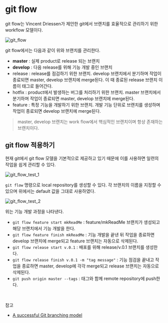 # git flow

git flow는 Vincent Driessen가 제안한 git에서 브랜치를 효율적으로 관리하기 위한 workflow 모델이다.  

![git_flow](https://user-images.githubusercontent.com/51525202/85198162-4f109180-b321-11ea-9733-e6811e3a0ced.png)

git flow에서는 다음과 같이 위와 브랜치를 관리한다.
- **master** : 실제 product로 release 되는 브랜치
- **develop** : 다음 release를 위해 기능 개발 중인 브랜치
- release : release를 점검하기 위한 브랜치. develop 브랜치에서 분기하며 작업이 종료되면 master, develop 브랜치에 merge된다. 이 때 종료된 release 브랜치 이름이 태그로 들어간다.
- hotfix : product에서 발생하는 버그를 처리하기 위한 브랜치. master 브랜치에서 분기하며 작업이 종료되면 master, develop 브랜치에 merge된다.
- feature : 특정 기능을 개발하기 위한 브랜치. 개발 기능 단위로 브랜치를 생성하며 작업이 종료되면 develop 브랜치에 merge된다.

> master, develop 브랜치는 work flow에서 핵심적인 브랜치이며 항상 존재하는 브랜치이다.


## git flow 적용하기

현재 git에서 git flow 모델을 기본적으로 제공하고 있기 때문에 이를 사용하면 일련의 작업을 쉽게 관리할 수 있다.

![git_flow_test_1](https://user-images.githubusercontent.com/51525202/85198164-50da5500-b321-11ea-9185-4f8304aeea91.png)

```git flow``` 명령으로 local repository를 생성할 수 있다. 각 브랜치의 이름을 지정할 수 있으며 위에서는 default 값을 그대로 사용하였다.

![git_flow_test_2](https://user-images.githubusercontent.com/51525202/85198165-520b8200-b321-11ea-8518-94540492930d.png)

위는 기능 개발 과정을 나타낸다.

* ```git flow feature start mkReadMe``` : feature/mkReadMe 브랜치가 생성되고 해당 브랜치에서 기능 개발을 한다.
* ```git flow feature finish mkReadMe``` : 기능 개발을 끝낸 뒤 작업을 종료하면 develop 브랜치에 merge되고 feature 브랜치는 자동으로 삭제된다.
* ```git flow release start v.0.1``` : 배포를 위해 release/v.0.1 브랜치를 생성한다.
* ```git flow release finish v.0.1 -m "tag message"``` : 기능 점검을 끝내고 작업을 종료하면 master, develop에 각각 merge되고 release 브랜치는 자동으로 삭제된다.
* ```git push origin master --tags``` : 태그와 함께 remote repository에 push한다. 

<br/>

참고  
* [A successful Git branching model](https://nvie.com/posts/a-successful-git-branching-model/)  
